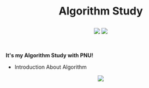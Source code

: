 # <p align="center">Algorithm Study</p>

<p align="center">
<img src="https://img.shields.io/badge/PYTHON-0696D7?style=for-the-badge&logo=Python&logoColor=yellow"> <img src="https://img.shields.io/badge/C++-00599C?style=for-the-badge&logo=Cplusplus&logoColor=yellow">  
</p>
<br/>

__It's my Algorithm Study with PNU!__
- Introduction About Algorithm
  
<p align="center">
<img src="https://github-readme-stats.vercel.app/api?username=Jinseop-Sim&show_icons=true&theme=gruvbox&hide=["issues"]">
</p>

